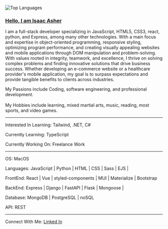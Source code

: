 ![Top Languages](https://github-readme-stats.vercel.app/api/top-langs/?username=isaacasher97&langs_count=10&theme=nord&layout=compact&count_private=true)
### [Hello, I am Isaac Asher](https://www.isaacasher.dev/)

I am a full-stack developer specializing in JavaScript, HTML5, CSS3, react, python, and Express, among many other technologies. With a main focus and expertise in object-oriented programming, responsive styling, optimizing program performance, and creating visually appealing websites and mobile applications through DOM manipulation and problem-solving. With values rooted in integrity, teamwork, and excellence, I thrive on solving complex problems and finding innovative solutions that drive business success. Whether developing an e-commerce website or a healthcare provider's mobile application, my goal is to surpass expectations and provide tangible benefits to clients across industries.

My Passions include Coding, software engineering, and professional development. <br><br>My Hobbies include learning, mixed martial arts, music, reading, most sports, and video games.

---

Interested In Learning: Tailwind, .NET, C#

Currently Learning: TypeScript

Currently Working On: Freelance Work

---

OS: MacOS

Languages: JavaScript | Python | HTML | CSS | Sass | EJS |  

FrontEnd: React | Vue | styled-components | MUI | Materialize | Bootstrap

BackEnd: Express | Django | FastAPI | Flask | Mongoose |

Database: MongoDB | PostgreSQL | noSQL  

API: REST 

---

Connect With Me: 
[Linked In](https://www.linkedin.com/in/isaac-ash/)

